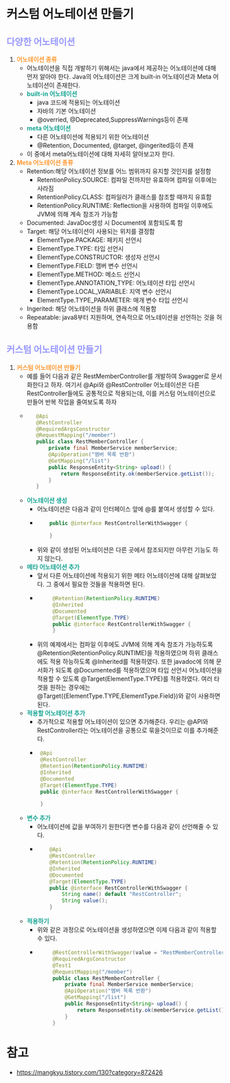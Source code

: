 # 커스텀 어노테이션 만들기
## __<span style="color:#9999ff">다양한 어노테이션</span>__
1. __<span style="color:#ff9933">어노테이션 종류</span>__
   - 어노테이션을 직접 개발하기 위해서는 java에서 제공하는 어노테이션에 대해 먼저 알아야 한다. Java의 어노테이션은 크게 built-in 어노테이션과 Meta 어노테이션이 존재한다.
   - __<span style="color:#14a492">built-in 어노테이션</span>__
     - java 코드에 적용되는 어노테이션
     - 자바의 기본 어노테이션
     - @overried, @Deprecated,SuppressWarnings등이 존재
   - __<span style="color:#14a492">meta 어노테이션</span>__
     - 다른 어노테이션에 적용되기 위한 어노테이션
     - @Retention, Documented, @target, @ingerited등이 존재
   - 이 중에서 meta어노테이션에 대해 자세히 알아보고자 한다.
2. __<span style="color:#ff9933">Meta 어노테이션 종류</span>__
   - Retention:해당 어노테이션 정보를 어느 범위까지 유지할 것인지를 설정함
     - RetentionPolicy.SOURCE: 컴파일 전까지만 유효하며 컴파일 이후에는 사라짐
     - RetentionPolicy.CLASS: 컴파일러가 클래스를 참조할 때까지 유효함
     - RetentionPolicy.RUNTIME: Reflection을 사용하여 컴파일 이후에도 JVM에 의해 계속 참조가 가능함
   - Documented: JavaDoc생성 시 Document에 포함되도록 함
   - Target: 해당 어노테이션이 사용되는 위치를 결정함
     - ElementType.PACKAGE: 패키지 선언시
     - ElementType.TYPE: 타입 선언시
     - ElementType.CONSTRUCTOR: 생성자 선언시
     - ElementType.FIELD: 맴버 변수 선언시
     - ElementType.METHOD: 메소드 선언시
     - ElementType.ANNOTATION_TYPE: 어노테이션 타입 선언시
     - ElementType.LOCAL_VARIABLE: 지역 변수 선언시 
     - ElementType.TYPE_PARAMETER: 매개 변수 타입 선언시
   - Ingerited: 해당 어노테이션을 하위 클래스에 적용함
   - Repeatable: java8부터 지원하며, 연속적으로 어노테이션을 선언하는 것을 허용함
## __<span style="color:#9999ff">커스텀 어노테이션 만들기</span>__
1. __<span style="color:#ff9933">커스텀 어노테이션 만들기</span>__
   - 예를 들어 다음과 같은 RestMemberController를 개발하여 Swagger로 문서화한다고 하자. 여기서 @Api와 @RestController 어노테이션은 다른 RestController들에도 공통적으로 적용되는데, 이를 커스텀 어노테이션으로 만들어 반복 작업을 줄여보도록 하자
   - ``` java 
        @Api 
        @RestController 
        @RequiredArgsConstructor 
        @RequestMapping("/member") 
        public class RestMemberController { 
            private final MemberService memberService; 
            @ApiOperation("멤버 목록 반환") 
            @GetMapping("/list") 
            public ResponseEntity<String> upload() { 
                return ResponseEntity.ok(memberService.getList()); 
            }
        }
    - __<span style="color:#14a492">어노테이션 생성</span>__
      - 어노테이션은 다음과 같이 인터페이스 앞에 @를 붙여서 생성할 수 있다.
      - ``` java
            public @interface RestControllerWithSwagger { 

            }
      - 위와 같이 생성된 어노테이션은 다른 곳에서 참조되지만 아무런 기능도 하지 않는다.
   - __<span style="color:#14a492">메타 어노테이션 추가</span>__
     - 앞서 다른 어노테이션에 적용되기 위한 메타 어노테이션에 대해 살펴보았다. 그 중에서 필요한 것들을 적용하면 된다.
     - ``` java 
            @Retention(RetentionPolicy.RUNTIME) 
            @Inherited 
            @Documented 
            @Target(ElementType.TYPE) 
            public @interface RestControllerWithSwagger { 
            }
     - 위의 예제에서는 컴파일 이후에도 JVM에 의해 계속 참조가 가능하도록 @Retention(RetentionPolicy.RUNTIME)을 적용하였으며 하위 클래스에도 적용 하능하도록 @Inherited를 적용하였다. 또한 javadoc에 의해 문서화가 되도록 @Documented를 적용하였으며 타입 선언시 어노테이션을 적용할 수 있도록 @Target(ElementType.TYPE)를 적용하였다. 여러 타겟을 원하는 경우에는 @Target({ElementType.TYPE,ElementType.Field})와 같이 사용하면 된다.
   - __<span style="color:#14a492">적용할 어노테이션 추가</span>__
     - 추가적으로 적용할 어노테이션이 있으면 추가해준다. 우리는 @API와 RestController라는 어노테이션을 공통으로 묶을것이므로 이를 추가해준다.
     - ``` java 
        @Api 
        @RestController 
        @Retention(RetentionPolicy.RUNTIME) 
        @Inherited 
        @Documented 
        @Target(ElementType.TYPE) 
        public @interface RestControllerWithSwagger { 

        }
    - __<span style="color:#14a492">변수 추가</span>__
      - 어노테이션에 값을 부여하기 원한다면 변수를 다음과 같이 선언해줄 수 있다.
      - ``` java
            @Api 
            @RestController 
            @Retention(RetentionPolicy.RUNTIME) 
            @Inherited 
            @Documented 
            @Target(ElementType.TYPE) 
            public @interface RestControllerWithSwagger { 
                String name() default "RestController"; 
                String value();
            }
   - __<span style="color:#14a492">적용하기</span>__
     - 위와 같은 과정으로 어노테이션을 생성하였으면 이제 다음과 같이 적용할 수 있다.
     - ``` java
            @RestControllerWithSwagger(value = "RestMemberController", name = "RestMemberController")
            @RequiredArgsConstructor 
            @Test1 
            @RequestMapping("/member") 
            public class RestMemberController { 
                private final MemberService memberService; 
                @ApiOperation("멤버 목록 반환") 
                @GetMapping("/list") 
                public ResponseEntity<String> upload() { 
                    return ResponseEntity.ok(memberService.getList()); 
                } 
            }
# 참고
- https://mangkyu.tistory.com/130?category=872426 
